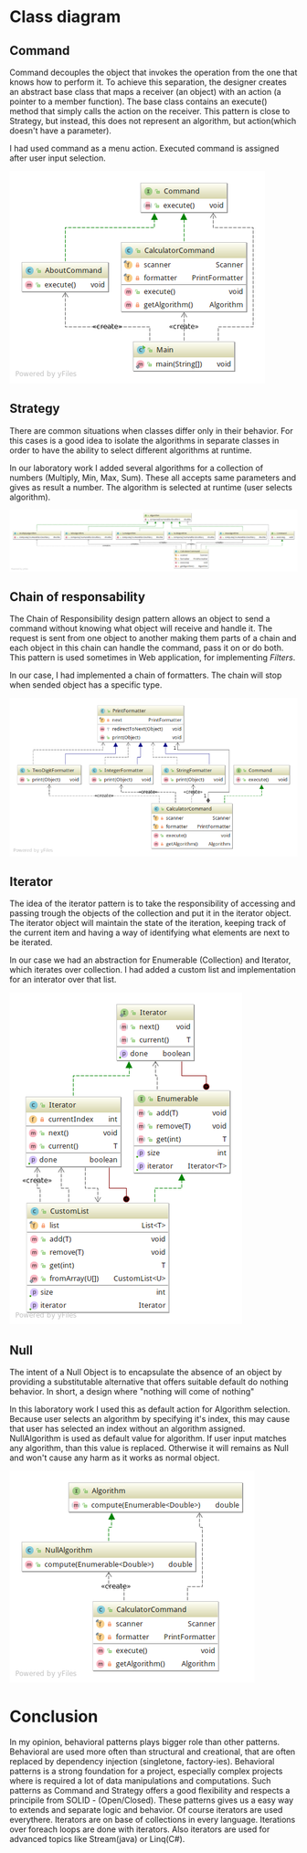 # Class diagram

## Command

Command decouples the object that invokes the operation from the one that knows how to perform it. To achieve this separation, the designer creates an abstract base class that maps a receiver (an object) with an action (a pointer to a member function). The base class contains an execute() method that simply calls the action on the receiver. This pattern is close to Strategy, but instead, this does not represent an algorithm, but action(which doesn't have a parameter).

I had used command as a menu action. Executed command is assigned after user input selection.

![Abstract factory](/behavioral/diagrams/command.png)

## Strategy

There are common situations when classes differ only in their behavior. For this cases is a good idea to isolate the algorithms in separate classes in order to have the ability to select different algorithms at runtime.

In our laboratory work I added several algorithms for a collection of numbers (Multiply, Min, Max, Sum). These all accepts same parameters and gives as result a number. The algorithm is selected at runtime (user selects algorithm).

![Builder](/behavioral/diagrams/strategy.png)

## Chain of responsability

The Chain of Responsibility design pattern allows an object to send a command without knowing what object will receive and handle it. The request is sent from one object to another making them parts of a chain and each object in this chain can handle the command, pass it on or do both. This pattern is used sometimes in Web application, for implementing *Filters*.

In our case, I had implemented a chain of formatters. The chain will stop when sended object has a specific type.

![Factory method](/behavioral/diagrams/chain-of-responsability.png)

## Iterator

The idea of the iterator pattern is to take the responsibility of accessing and passing trough the objects of the collection and put it in the iterator object. The iterator object will maintain the state of the iteration, keeping track of the current item and having a way of identifying what elements are next to be iterated.

In our case we had an abstraction for Enumerable (Collection) and Iterator, which iterates over collection. I had added a custom list and implementation for an interator over that list.

![Prototype](/behavioral/diagrams/iterator.png)

## Null

The intent of a Null Object is to encapsulate the absence of an object by providing a substitutable alternative that offers suitable default do nothing behavior. In short, a design where "nothing will come of nothing"

In this laboratory work I used this as default action for Algorithm selection. Because user selects an algorithm by specifying it's index, this may cause that user has selected an index without an algorithm assigned. NullAlgorithm is used as default value for algorithm. If user input matches any algorithm, than this value is replaced. Otherwise it will remains as Null and won't cause any harm as it works as normal object.

![Singletone](/behavioral/diagrams/null.png)

# Conclusion

In my opinion, behavioral patterns plays bigger role than other patterns. Behavioral are used more often than structural and creational, that are often replaced by dependency injection (singletone, factory-ies). Behavioral patterns is a strong foundation for a project, especially complex projects where is required a lot of data manipulations and computations. Such patterns as Command and Strategy offers a good flexibility and respects a principile from SOLID - (Open/Closed). These patterns gives us a easy way to extends and separate logic and behavior. Of course iterators are used everythere. Iterators are on base of collections in every language. Iterations over foreach loops are done with iterators. Also iterators are used for advanced topics like Stream(java) or Linq(C#). 